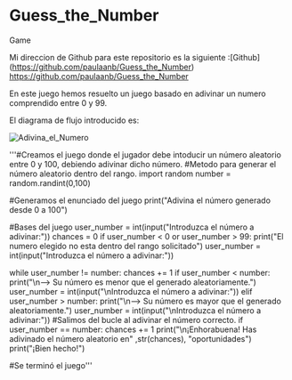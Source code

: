 # Guess_the_Number
Game

Mi direccion de Github para este repositorio es la siguiente :[Github] (https://github.com/paulaanb/Guess_the_Number)
https://github.com/paulaanb/Guess_the_Number

En este juego hemos resuelto un juego basado en adivinar un numero comprendido entre 0 y 99.

El diagrama de flujo introducido es:

![Adivina_el_Numero](https://user-images.githubusercontent.com/91721496/140508292-653fd739-13ba-40da-be41-bf68bcc0ab2e.jpg)

'''#Creamos el juego donde el jugador debe intoducir un número aleatorio entre 0 y 100, debiendo adivinar dicho número.
#Metodo para generar el número aleatorio dentro del rango.
import random
number = random.randint(0,100)

#Generamos el enunciado del juego
print("Adivina el número generado desde 0 a 100")

#Bases del juego
user_number = int(input("Introduzca el número a adivinar:"))
chances = 0
if user_number < 0 or user_number > 99:
    print("El numero elegido no esta dentro del rango solicitado")
    user_number = int(input("Introduzca el número a adivinar:"))
    
while user_number != number:
    chances += 1
    if user_number < number:
        print("\n--> Su número es menor que el generado aleatoriamente.")
        user_number = int(input("\nIntroduzca el número a adivinar:"))
    elif user_number > number:
        print("\n--> Su número es mayor que el generado aleatoriamente.")
        user_number = int(input("\nIntroduzca el número a adivinar:"))
#Salimos del bucle al adivinar el número correcto.
if user_number == number:
    chances += 1
    print("\n¡Enhorabuena! Has adivinado el número aleatorio en" ,str(chances), "oportunidades")
    print("¡Bien hecho!")  
        
#Se terminó el juego'''
